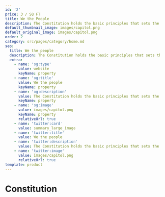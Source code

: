 ```yaml
---
id: '2'
price: 3 / SQ FT
title: We the People
description: The Constitution holds the basic principles that sets the Nation.
default_thumbnail_image: images/capitol.png
default_original_image: images/capitol.png
order: 2
category: src/pages/category/home.md
seo:
  title: We the people
  description: The Constitution holds the basic principles that sets the Nation.
  extra:
    - name: 'og:type'
      value: website
      keyName: property
    - name: 'og:title'
      value: We the people
      keyName: property
    - name: 'og:description'
      value: The Constitution holds the basic principles that sets the Nation.
      keyName: property
    - name: 'og:image'
      value: images/capitol.png
      keyName: property
      relativeUrl: true
    - name: 'twitter:card'
      value: summary_large_image
    - name: 'twitter:title'
      value: We the people
    - name: 'twitter:description'
      value: The Constitution holds the basic principles that sets the Nation.
    - name: 'twitter:image'
      value: images/capitol.png
      relativeUrl: true
template: product
---
```


# Constitution
